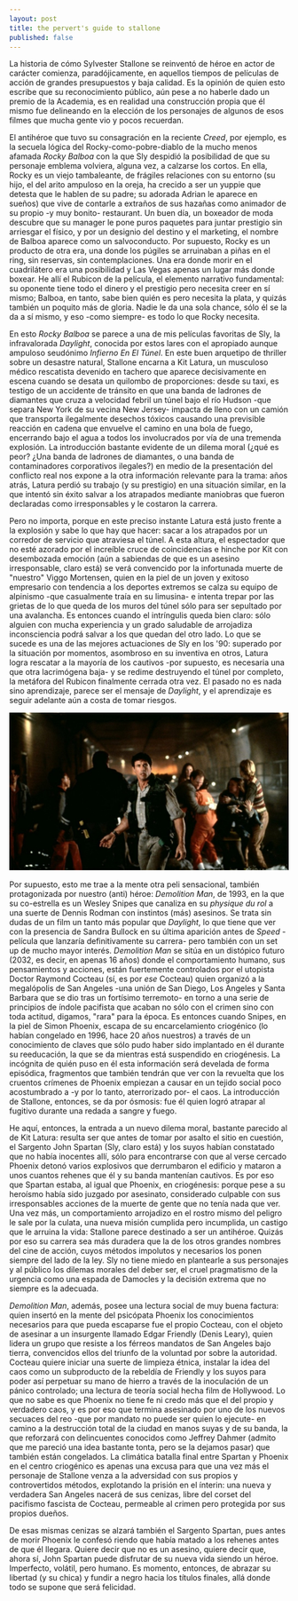 ```yaml
---
layout: post
title: the pervert's guide to stallone
published: false
---
```


La historia de cómo Sylvester Stallone se reinventó de héroe en actor de carácter comienza, paradójicamente, en aquellos tiempos de películas de acción de grandes presupuestos y baja calidad. Es la opinión de quien esto escribe que su reconocimiento público, aún pese a no haberle dado un premio de la Academia, es en realidad una construcción propia que él mismo fue delineando en la elección de los personajes de algunos de esos filmes que mucha gente vio y pocos recuerdan.

El antihéroe que tuvo su consagración en la reciente *Creed*, por ejemplo, es la secuela lógica del Rocky-como-pobre-diablo de la mucho menos afamada *Rocky Balboa* con la que Sly despidió la posibilidad de que su personaje emblema volviera, alguna vez, a calzarse los cortos. En ella, Rocky es un viejo tambaleante, de frágiles relaciones con su entorno (su hijo, el del arito ampuloso en la oreja, ha crecido a ser un yuppie que detesta que le hablen de su padre; su adorada Adrian le aparece en sueños) que vive de contarle a extraños de sus hazañas como animador de su propio -y muy bonito- restaurant. Un buen día, un boxeador de moda descubre que su manager le pone puros paquetes para juntar prestigio sin arriesgar el físico, y por un designio del destino y el marketing, el nombre de Balboa aparece como un salvoconducto. Por supuesto, Rocky es un producto de otra era, una donde los púgiles se arruinaban a piñas en el ring, sin reservas, sin contemplaciones. Una era donde morir en el cuadrilátero era una posibilidad y Las Vegas apenas un lugar más donde boxear. He allí el Rubicon de la película, el elemento narrativo fundamental: su oponente tiene todo el dinero y el prestigio pero necesita creer en sí mismo; Balboa, en tanto, sabe bien quién es pero necesita la plata, y quizás también un poquito más de gloria. Nadie le da una sola chance, sólo él se la da a sí mismo, y eso -como siempre- es todo lo que Rocky necesita.

En esto *Rocky Balboa* se parece a una de mis películas favoritas de Sly, la infravalorada *Daylight*, conocida por estos lares con el apropiado aunque ampuloso seudónimo *Infierno En El Túnel*. En este buen arquetipo de thriller sobre un desastre natural, Stallone encarna a Kit Latura, un musculoso médico rescatista devenido en tachero que aparece decisivamente en escena cuando se desata un quilombo de proporciones: desde su taxi, es testigo de un accidente de tránsito en que una banda de ladrones de diamantes que cruza a velocidad febril un túnel bajo el río Hudson -que separa New York de su vecina New Jersey- impacta de lleno con un camión que transporta ilegalmente desechos tóxicos causando una previsible reacción en cadena que envuelve el camino en una bola de fuego, encerrando bajo el agua a todos los involucrados por vía de una tremenda explosión. La introducción bastante evidente de un dilema moral (¿qué es peor? ¿Una banda de ladrones de diamantes, o una banda de contaminadores corporativos ilegales?) en medio de la presentación del conflicto real nos expone a la otra información relevante para la trama: años atrás, Latura perdió su trabajo (y su prestigio) en una situación similar, en la que intentó sin éxito salvar a los atrapados mediante maniobras que fueron declaradas como irresponsables y le costaron la carrera.

Pero no importa, porque en este preciso instante Latura está justo frente a la explosión y sabe lo que hay que hacer: sacar a los atrapados por un corredor de servicio que atraviesa el túnel. A esta altura, el espectador que no esté azorado por el increíble cruce de coincidencias e hinche por Kit con desembozada emoción (aún a sabiendas de que es un asesino irresponsable, claro está) se verá convencido por la infortunada muerte de "nuestro" Viggo Mortensen, quien en la piel de un joven y exitoso empresario con tendencia a los deportes extremos se calza su equipo de alpinismo -que casualmente traía en su limusina- e intenta trepar por las grietas de lo que queda de los muros del túnel sólo para ser sepultado por una avalancha. Es entonces cuando el intríngulis queda bien claro: sólo alguien con mucha experiencia y un grado saludable de arrojadiza inconsciencia podrá salvar a los que quedan del otro lado. Lo que se sucede es una de las mejores actuaciones de Sly en los '90: superado por la situación por momentos, asombroso en su inventiva en otros, Latura logra rescatar a la mayoría de los cautivos -por supuesto, es necesaria una que otra lacrimógena baja- y se redime destruyendo el túnel por completo, la metáfora del Rubicon finalmente cerrada otra vez. El pasado no es nada sino aprendizaje, parece ser el mensaje de *Daylight*, y el aprendizaje es seguir adelante aún a costa de tomar riesgos.

![alt text](https://raw.githubusercontent.com/irigoin/irigoin.github.io/master/images/daylight.jpg "El corso de Daylight")

Por supuesto, esto me trae a la mente otra peli sensacional, también protagonizada por nuestro (anti) héroe: *Demolition Man*, de 1993, en la que su co-estrella es un Wesley Snipes que canaliza en su *physique du rol* a una suerte de Dennis Rodman con instintos (más) asesinos. Se trata sin dudas de un film un tanto más popular que *Daylight*, lo que tiene que ver con la presencia de Sandra Bullock en su última aparición antes de *Speed* -película que lanzaría definitivamente su carrera- pero también con un set up de mucho mayor interés. *Demolition Man* se sitúa en un distópico futuro (2032, es decir, en apenas 16 años) donde el comportamiento humano, sus pensamientos y acciones, están fuertemente controlados por el utopista Doctor Raymond Cocteau (sí, es por *ese* Cocteau) quien organizó a la megalópolis de San Angeles -una unión de San Diego, Los Angeles y Santa Barbara que se dio tras un fortísimo terremoto- en torno a una serie de principios de índole pacifista que acaban no sólo con el crimen sino con toda actitud, digamos, "rara" para la época. Es entonces cuando Snipes, en la piel de Simon Phoenix, escapa de su encarcelamiento criogénico (lo habían congelado en 1996, hace 20 años nuestros) a través de un conocimiento de claves que sólo pudo haber sido implantado en él durante su reeducación, la que se da mientras está suspendido en criogénesis. La incógnita de quién puso en él esta información será develada de forma episódica, fragmentos que también tendrán que ver con la revuelta que los cruentos crímenes de Phoenix empiezan a causar en un tejido social poco acostumbrado a -y por lo tanto, aterrorizado por- el caos. La introducción de Stallone, entonces, se da por ósmosis: fue él quien logró atrapar al fugitivo durante una redada a sangre y fuego.

He aquí, entonces, la entrada a un nuevo dilema moral, bastante parecido al de Kit Latura: resulta ser que antes de tomar por asalto el sitio en cuestión, el Sargento John Spartan (Sly, claro está) y los suyos habían constatado que no había inocentes allí, sólo para encontrarse con que al verse cercado Phoenix detonó varios explosivos que derrumbaron el edificio y mataron a unos cuantos rehenes que él y su banda mantenían cautivos. Es por eso que Spartan estaba, al igual que Phoenix, en criogénesis: porque pese a su heroísmo había sido juzgado por asesinato, considerado culpable con sus irresponsables acciones de la muerte de gente que no tenía nada que ver. Una vez más, un comportamiento arrojadizo en el rostro mismo del peligro le sale por la culata, una nueva misión cumplida pero incumplida, un castigo que le arruina la vida: Stallone parece destinado a ser un antihéroe. Quizás por eso su carrera sea más duradera que la de los otros grandes nombres del cine de acción, cuyos métodos impolutos y necesarios los ponen siempre del lado de la ley. Sly no tiene miedo en plantearle a sus personajes y al público los dilemas morales del deber ser, el cruel pragmatismo de la urgencia como una espada de Damocles y la decisión extrema que no siempre es la adecuada.

*Demolition Man*, además, posee una lectura social de muy buena factura: quien insertó en la mente del psicópata Phoenix los conocimientos necesarios para que pueda escaparse fue el propio Cocteau, con el objeto de asesinar a un insurgente llamado Edgar Friendly (Denis Leary), quien lidera un grupo que resiste a los férreos mandatos de San Angeles bajo tierra, convencidos ellos del triunfo de la voluntad por sobre la autoridad. Cocteau quiere iniciar una suerte de limpieza étnica, instalar la idea del caos como un subproducto de la rebeldía de Friendly y los suyos para poder así perpetuar su mano de hierro a través de la inoculación de un pánico controlado; una lectura de teoría social hecha film de Hollywood. Lo que no sabe es que Phoenix no tiene fe ni credo más que el del propio y verdadero caos, y es por eso que termina asesinado por uno de los nuevos secuaces del reo -que por mandato no puede ser quien lo ejecute- en camino a la destrucción total de la ciudad en manos suyas y de su banda, la que reforzará con delincuentes conocidos como Jeffrey Dahmer (admito que me pareció una idea bastante tonta, pero se la dejamos pasar) que también están congelados. La climática batalla final entre Spartan y Phoenix en el centro criogénico es apenas una excusa para que una vez más el personaje de Stallone venza a la adversidad con sus propios y controvertidos métodos, explotando la prisión en el ínterin: una nueva y verdadera San Angeles nacerá de sus cenizas, libre del corset del pacifismo fascista de Cocteau, permeable al crimen pero protegida por sus propios dueños.

De esas mismas cenizas se alzará también el Sargento Spartan, pues antes de morir Phoenix le confesó riendo que había matado a los rehenes antes de que él llegara. Quiere decir que no es un asesino, quiere decir que, ahora sí, John Spartan puede disfrutar de su nueva vida siendo un héroe. Imperfecto, volátil, pero humano. Es momento, entonces, de abrazar su libertad (y su chica) y fundir a negro hacia los títulos finales, allá donde todo se supone que será felicidad.
